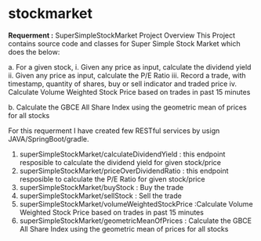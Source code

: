# stockmarket
**Requerment :**
SuperSimpleStockMarket Project
Overview
This Project contains source code and classes for Super Simple Stock Market which does the below:

a. For a given stock, i. Given any price as input, calculate the dividend yield ii. Given any price as input, calculate the P/E Ratio iii. Record a trade, with timestamp, quantity of shares, buy or sell indicator and traded price iv. Calculate Volume Weighted Stock Price based on trades in past 15 minutes

b. Calculate the GBCE All Share Index using the geometric mean of prices for all stocks

For this requerment I have created few RESTful services by usign JAVA/SpringBoot/gradle.
1. superSimpleStockMarket/calculateDividendYield : this endpoint resposible to calculate the dividend yield for given stock/price
2. superSimpleStockMarket/priceOverDividendRatio : this endpoint resposible to calculate the P/E Ratio for given stock/price
3. superSimpleStockMarket/buyStock : Buy the trade
4. superSimpleStockMarket/sellStock : Sell the trade
5. superSimpleStockMarket/volumeWeightedStockPrice :Calculate Volume Weighted Stock Price based on trades in past 15 minutes
6. superSimpleStockMarket/geometricMeanOfPrices : Calculate the GBCE All Share Index using the geometric mean of prices for all stocks


